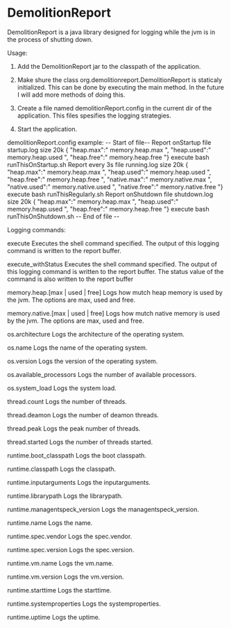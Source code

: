 # DemolitionReport
DemolitionReport is a java library designed for logging while the jvm is in the process of shutting down.

Usage:
1. Add the DemolitionReport jar to the classpath of the application.
2. Make shure the class org.demolitionreport.DemolitionReport is staticaly initialized. This can be done 
  by executing the main method. In the future I will add more methods of doing this.

3. Create a file named demolitionReport.config in the current dir of the application.
  This files spesifies the logging strategies.
  
4. Start the application.

demolitionReport.config example:
-- Start of file--
Report onStartup file startup.log size 20k
{ "heap.max":"
	memory.heap.max
", "heap.used":"
	memory.heap.used
", "heap.free":"
	memory.heap.free
"}
execute bash runThisOnStartup.sh
Report every 3s file running.log size 20k
{ "heap.max":"
	memory.heap.max
", "heap.used":"
	memory.heap.used
", "heap.free":"
	memory.heap.free
", "native.max":"
	memory.native.max
", "native.used":"
	memory.native.used
", "native.free":"
	memory.native.free
"}
	execute bash runThisRegularly.sh
Report onShutdown file shutdown.log size 20k
{ "heap.max":"
	memory.heap.max
", "heap.used":"
	memory.heap.used
", "heap.free":"
	memory.heap.free
"}
	execute bash runThisOnShutdown.sh
-- End of file --

Logging commands:

execute <command> <parameters>
  Executes the shell command specified. 
  The output of this logging command is written to the report buffer.
  
execute_withStatus <command> <parameters>
  Executes the shell command specified. 
  The output of this logging command is written to the report buffer. 
  The status value of the command is also written to the report buffer
  
memory.heap.[max | used | free]
  Logs how mutch heap memory is used by the jvm. The options are max, used and free.

memory.native.[max | used | free]
  Logs how mutch native memory is used by the jvm. The options are max, used and free. 
  
os.architecture
  Logs the architecture of the operating system.
  
os.name
  Logs the name of the operating system.

os.version
  Logs the version of the operating system.

os.available_processors
  Logs the number of available processors.
  
os.system_load
  Logs the system load.
  
thread.count
  Logs the number of threads.

thread.deamon
  Logs the number of deamon threads.

thread.peak
  Logs the peak number of threads.
  
thread.started
  Logs the number of threads started.
  
runtime.boot_classpath
  Logs the boot classpath.

runtime.classpath
  Logs the classpath.
  
runtime.inputarguments
  Logs the inputarguments.
  
runtime.librarypath
  Logs the librarypath.
  
runtime.managentspeck_version
  Logs the managentspeck_version.

runtime.name
  Logs the name.
  
runtime.spec.vendor
  Logs the spec.vendor.
  
runtime.spec.version
  Logs the spec.version.

runtime.vm.name
  Logs the vm.name.

runtime.vm.version
  Logs the vm.version.
  
runtime.starttime
  Logs the starttime.
  
runtime.systemproperties
  Logs the systemproperties.
  
runtime.uptime
  Logs the uptime.
  
